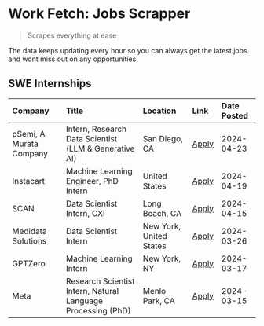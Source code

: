 # Work Fetch: Jobs Scrapper
> Scrapes everything at ease

The data keeps updating every hour so you can always get the latest jobs and wont miss out on any opportunities.

## SWE Internships
<!--START_SECTION:workfetch-->
| Company                 | Title                                                        | Location                | Link                                                                                                                                                                                                                                                                           | Date Posted   |
|:------------------------|:-------------------------------------------------------------|:------------------------|:-------------------------------------------------------------------------------------------------------------------------------------------------------------------------------------------------------------------------------------------------------------------------------|:--------------|
| pSemi, A Murata Company | Intern, Research Data Scientist (LLM & Generative AI)        | San Diego, CA           | [Apply](https://www.linkedin.com/jobs/view/intern-research-data-scientist-llm-generative-ai-at-psemi-a-murata-company-3887074168?position=4&pageNum=0&refId=%2BSRCL4%2FH2SBtrIKA9x6YNg%3D%3D&trackingId=o9uGxaMrEG1sIUmAwMdOEA%3D%3D&trk=public_jobs_jserp-result_search-card) | 2024-04-23    |
| Instacart               | Machine Learning Engineer, PhD Intern                        | United States           | [Apply](https://www.linkedin.com/jobs/view/machine-learning-engineer-phd-intern-at-instacart-3901991739?position=2&pageNum=0&refId=%2BSRCL4%2FH2SBtrIKA9x6YNg%3D%3D&trackingId=juCGmxO%2FmM6M%2FvjgOL5e9Q%3D%3D&trk=public_jobs_jserp-result_search-card)                      | 2024-04-19    |
| SCAN                    | Data Scientist Intern, CXI                                   | Long Beach, CA          | [Apply](https://www.linkedin.com/jobs/view/data-scientist-intern-cxi-at-scan-3899690492?position=9&pageNum=0&refId=%2BSRCL4%2FH2SBtrIKA9x6YNg%3D%3D&trackingId=xZTbasL%2BCuf%2BUMXcOTlLAw%3D%3D&trk=public_jobs_jserp-result_search-card)                                      | 2024-04-15    |
| Medidata Solutions      | Data Scientist Intern                                        | New York, United States | [Apply](https://www.linkedin.com/jobs/view/data-scientist-intern-at-medidata-solutions-3810253704?position=8&pageNum=0&refId=%2BSRCL4%2FH2SBtrIKA9x6YNg%3D%3D&trackingId=Lhv2ax2VzIWP5DSZ%2Bwu2%2BQ%3D%3D&trk=public_jobs_jserp-result_search-card)                            | 2024-03-26    |
| GPTZero                 | Machine Learning Intern                                      | New York, NY            | [Apply](https://www.linkedin.com/jobs/view/machine-learning-intern-at-gptzero-3860723963?position=7&pageNum=0&refId=%2BSRCL4%2FH2SBtrIKA9x6YNg%3D%3D&trackingId=UNzl%2BWwHsjIgaWY5Pw1Raw%3D%3D&trk=public_jobs_jserp-result_search-card)                                       | 2024-03-17    |
| Meta                    | Research Scientist Intern, Natural Language Processing (PhD) | Menlo Park, CA          | [Apply](https://www.linkedin.com/jobs/view/research-scientist-intern-natural-language-processing-phd-at-meta-3858718375?position=10&pageNum=0&refId=%2BSRCL4%2FH2SBtrIKA9x6YNg%3D%3D&trackingId=qfPiK109rA8sdiSp4fEnlQ%3D%3D&trk=public_jobs_jserp-result_search-card)         | 2024-03-15    |
<!--END_SECTION:workfetch-->
